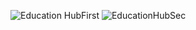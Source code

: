 ![Education HubFirst](https://github.com/user-attachments/assets/ee625882-14fa-4f7a-b8f6-fb17c3c533ae)
![EducationHubSec](https://github.com/user-attachments/assets/7a76ea38-9f0c-4aee-9a99-034ee3ec3dbc)
